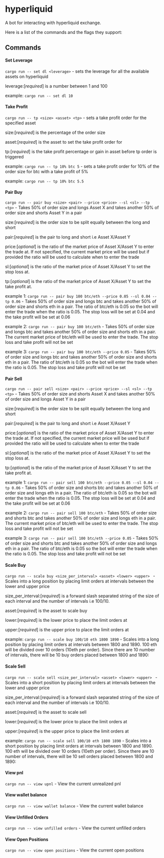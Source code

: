 # hyperliquid

A bot for interacting with hyperliquid exchange.

Here is a list of the commands and the flags they support:

## Commands

#### Set Leverage

`cargo run -- set dl <leverage>` - sets the leverage for all the available assets on hyperliquid

leverage:[_required_] is a number between 1 and 100

example: `cargo run -- set dl 10`

#### Take Profit

`cargo run -- tp <size> <asset> <tp>` - sets a take profit order for the specified asset

size:[_required_] is the percentage of the order size

asset:[_required_] is the asset to set the take profit order for

tp:[_required_] is the take profit percentage or gain in asset before tp order is triggered

example: `cargo run -- tp 10% btc 5` - sets a take profit order for 10% of the order size for btc with a take profit of 5%

example: `cargo run -- tp 10% btc 5.5`


#### Pair Buy
`cargo run -- pair buy <size> <pair> --price <price> --sl <sl> --tp <tp>` - Takes 50% of order size and longs Asset X and takes another 50% of order size and shorts Asset Y in a pair

size:[_required_] is the order size to be split equally between the long and short

pair:[_required_] is the pair to long and short i.e Asset X/Asset Y

price:[_optional_] is the ratio of the market price of Asset X/Asset Y to enter the trade at. If not specified, the current market price will be used but if provided the ratio will be used to calculate when to enter the trade

sl:[_optional_] is the ratio of the market price of Asset X/Asset Y to set the stop loss at. 

tp:[_optional_] is the ratio of the market price of Asset X/Asset Y to set the take profit at.

example 1: `cargo run -- pair buy 100 btc/eth --price 0.05 --sl 0.04 --tp 0.06` - Takes 50% of order size and longs btc and takes another 50% of order size and shorts eth in a pair. The ratio of btc/eth is 0.05 so the bot will enter the trade when the ratio is 0.05. The stop loss will be set at 0.04 and the take profit will be set at 0.06

example 2: `cargo run -- pair buy 100 btc/eth` - Takes 50% of order size and longs btc and takes another 50% of order size and shorts eth in a pair. The current market price of btc/eth will be used to enter the trade. The stop loss and take profit will not be set

example 3: `cargo run -- pair buy 100 btc/eth --price 0.05` - Takes 50% of order size and longs btc and takes another 50% of order size and shorts eth in a pair. The ratio of btc/eth is 0.05 so the bot will enter the trade when the ratio is 0.05. The stop loss and take profit will not be set

#### Pair Sell
`cargo run -- pair sell <size> <pair> --price <price> --sl <sl> --tp <tp>` - Takes 50% of order size and shorts Asset X and takes another 50% of order size and longs Asset Y in a pair

size:[_required_] is the order size to be split equally between the long and short

pair:[_required_] is the pair to long and short i.e Asset X/Asset Y

price:[_optional_] is the ratio of the market price of Asset X/Asset Y to enter the trade at. If not specified, the current market price will be used but if provided the ratio will be used to calculate when to enter the trade

sl:[_optional_] is the ratio of the market price of Asset X/Asset Y to set the stop loss at.

tp:[_optional_] is the ratio of the market price of Asset X/Asset Y to set the take profit at.

example 1: `cargo run -- pair sell 100 btc/eth --price 0.05 --sl 0.04 --tp 0.06` - Takes 50% of order size and shorts btc and takes another 50% of order size and longs eth in a pair. The ratio of btc/eth is 0.05 so the bot will enter the trade when the ratio is 0.05. The stop loss will be set at 0.04 and the take profit will be set at 0.06

example 2: `cargo run -- pair sell 100 btc/eth` - Takes 50% of order size and shorts btc and takes another 50% of order size and longs eth in a pair. The current market price of btc/eth will be used to enter the trade. The stop loss and take profit will not be set

example 3: `cargo run -- pair sell 100 btc/eth --price 0.05` - Takes 50% of order size and shorts btc and takes another 50% of order size and longs eth in a pair. The ratio of btc/eth is 0.05 so the bot will enter the trade when the ratio is 0.05. The stop loss and take profit will not be set

#### Scale Buy
`cargo run -- scale buy <size_per_interval> <asset> <lower> <upper> ` - Scales into a long position by placing limit orders at intervals between the lower and upper price

size_per_interval:[_required_] is a forward slash separated string of the size of each interval and the number of intervals i.e 100/10.

asset:[_required_] is the asset to scale buy

lower:[_required_] is the lower price to place the limit orders at

upper:[_required_] is the upper price to place the limit orders at

example: `cargo run -- scale buy 100/10 eth 1800 1890` - Scales into a long position by placing limit orders at intervals between 1800 and 1890. 100 eth will be divided over 10 orders (10eth per order). Since there are 10 number of intervals, there will be 10 buy orders placed between 1800 and 1890:

#### Scale Sell
`cargo run -- scale sell <size_per_interval> <asset> <lower> <upper> ` - Scales into a short position by placing limit orders at intervals between the lower and upper price

size_per_interval:[_required_] is a forward slash separated string of the size of each interval and the number of intervals i.e 100/10.

asset:[_required_] is the asset to scale sell

lower:[_required_] is the lower price to place the limit orders at

upper:[_required_] is the upper price to place the limit orders at

example: `cargo run -- scale sell 100/10 eth 1800 1890` - Scales into a short position by placing limit orders at intervals between 1800 and 1890. 100 eth will be divided over 10 orders (10eth per order). Since there are 10 number of intervals, there will be 10 sell orders placed between 1800 and 1890:

#### View pnl
`cargo run -- view upnl` - View the current unrealized pnl

#### View wallet balance
`cargo run -- view wallet balance` - View the current wallet balance

#### View Unfilled Orders
`cargo run -- view unfilled orders` - View the current unfilled orders

#### View Open Positions
`cargo run -- view open positions` - View the current open positions





